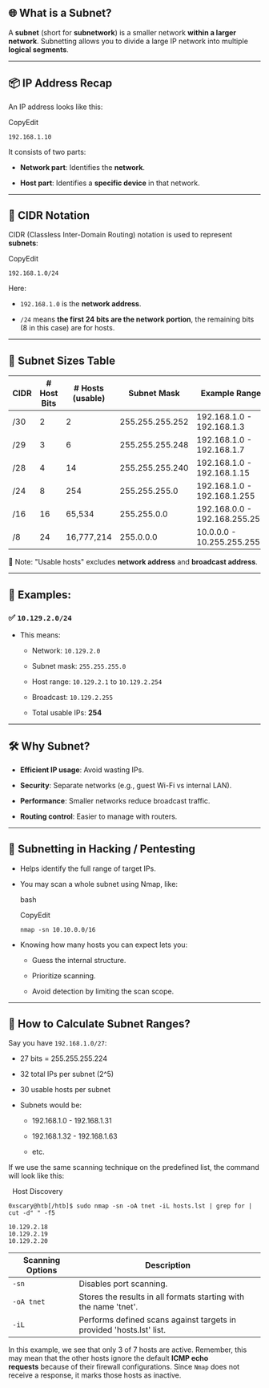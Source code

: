 ## 🌐 What is a Subnet?

A **subnet** (short for **subnetwork**) is a smaller network **within a larger network**. Subnetting allows you to divide a large IP network into multiple **logical segments**.

---

## 📦 IP Address Recap

An IP address looks like this:

CopyEdit

`192.168.1.10`

It consists of two parts:

- **Network part**: Identifies the **network**.
    
- **Host part**: Identifies a **specific device** in that network.
    

---

## 📏 CIDR Notation

CIDR (Classless Inter-Domain Routing) notation is used to represent **subnets**:

CopyEdit

`192.168.1.0/24`

Here:

- `192.168.1.0` is the **network address**.
    
- `/24` means **the first 24 bits are the network portion**, the remaining bits (8 in this case) are for hosts.
    

---

## 📐 Subnet Sizes Table

|CIDR|# Host Bits|# Hosts (usable)|Subnet Mask|Example Range|
|---|---|---|---|---|
|/30|2|2|255.255.255.252|192.168.1.0 - 192.168.1.3|
|/29|3|6|255.255.255.248|192.168.1.0 - 192.168.1.7|
|/28|4|14|255.255.255.240|192.168.1.0 - 192.168.1.15|
|/24|8|254|255.255.255.0|192.168.1.0 - 192.168.1.255|
|/16|16|65,534|255.255.0.0|192.168.0.0 - 192.168.255.255|
|/8|24|16,777,214|255.0.0.0|10.0.0.0 - 10.255.255.255|

🧠 Note: "Usable hosts" excludes **network address** and **broadcast address**.

---

## 🎯 Examples:

### ✅ `10.129.2.0/24`

- This means:
    
    - Network: `10.129.2.0`
        
    - Subnet mask: `255.255.255.0`
        
    - Host range: `10.129.2.1` to `10.129.2.254`
        
    - Broadcast: `10.129.2.255`
        
    - Total usable IPs: **254**
        

---

## 🛠️ Why Subnet?

- **Efficient IP usage**: Avoid wasting IPs.
    
- **Security**: Separate networks (e.g., guest Wi-Fi vs internal LAN).
    
- **Performance**: Smaller networks reduce broadcast traffic.
    
- **Routing control**: Easier to manage with routers.
    

---

## 🔎 Subnetting in Hacking / Pentesting

- Helps identify the full range of target IPs.
    
- You may scan a whole subnet using Nmap, like:
    
    bash
    
    CopyEdit
    
    `nmap -sn 10.10.0.0/16`
    
- Knowing how many hosts you can expect lets you:
    
    - Guess the internal structure.
        
    - Prioritize scanning.
        
    - Avoid detection by limiting the scan scope.
        

---

## 🧮 How to Calculate Subnet Ranges?

Say you have `192.168.1.0/27`:

- 27 bits = 255.255.255.224
    
- 32 total IPs per subnet (2^5)
    
- 30 usable hosts per subnet
    
- Subnets would be:
    
    - 192.168.1.0 - 192.168.1.31
        
    - 192.168.1.32 - 192.168.1.63
        
    - etc.

If we use the same scanning technique on the predefined list, the command will look like this:

  Host Discovery

```shell-session
0xscary@htb[/htb]$ sudo nmap -sn -oA tnet -iL hosts.lst | grep for | cut -d" " -f5

10.129.2.18
10.129.2.19
10.129.2.20
```

|**Scanning Options**|**Description**|
|---|---|
|`-sn`|Disables port scanning.|
|`-oA tnet`|Stores the results in all formats starting with the name 'tnet'.|
|`-iL`|Performs defined scans against targets in provided 'hosts.lst' list.|

In this example, we see that only 3 of 7 hosts are active. Remember, this may mean that the other hosts ignore the default **ICMP echo requests** because of their firewall configurations. Since `Nmap` does not receive a response, it marks those hosts as inactive.